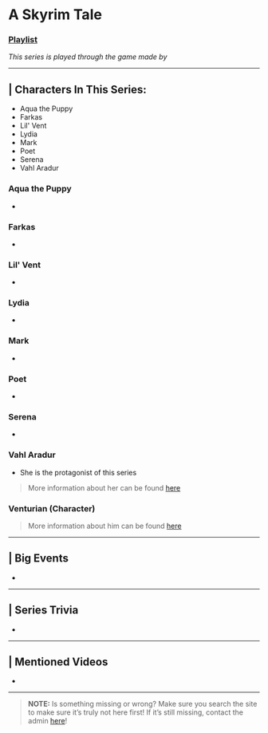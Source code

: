 # A Skyrim Tale
### [Playlist]()
*This series is played through the game []() made by []()*

----

## | Characters In This Series:
- Aqua the Puppy
- Farkas
- Lil' Vent
- Lydia
- Mark
- Poet
- Serena
- Vahl Aradur

### Aqua the Puppy
- 

### Farkas
- 

### Lil' Vent
- 

### Lydia
- 

### Mark
- 

### Poet
- 

### Serena
- 

### Vahl Aradur
- She is the protagonist of this series
> More information about her can be found [here](../5.Characters.Vahl_Aradur.md)

### Venturian \(Character)
> More information about him can be found [here](5.Characters/One_Off_Uncommon.md)

----

## | Big Events
- 

----

## | Series Trivia
- 

----
 
## | Mentioned Videos
- []()
 
----
 
> **NOTE:** Is something missing or wrong? Make sure you search the site to make sure it’s truly not here first! If it’s still missing, contact the admin [here](../chapter_2.md)!